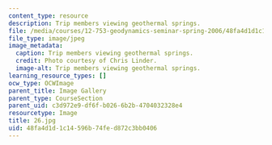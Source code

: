```yaml
---
content_type: resource
description: Trip members viewing geothermal springs.
file: /media/courses/12-753-geodynamics-seminar-spring-2006/48fa4d1d1c14596b74fed872c3bb0406_26.jpg
file_type: image/jpeg
image_metadata:
  caption: Trip members viewing geothermal springs.
  credit: Photo courtesy of Chris Linder.
  image-alt: Trip members viewing geothermal springs.
learning_resource_types: []
ocw_type: OCWImage
parent_title: Image Gallery
parent_type: CourseSection
parent_uid: c3d972e9-df6f-b026-6b2b-4704032328e4
resourcetype: Image
title: 26.jpg
uid: 48fa4d1d-1c14-596b-74fe-d872c3bb0406
---
```


